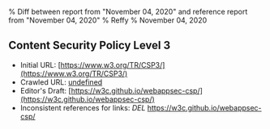 % Diff between report from "November 04, 2020" and reference report from "November 04, 2020"
% Reffy
% November 04, 2020

## Content Security Policy Level 3

- Initial URL: [https://www.w3.org/TR/CSP3/](https://www.w3.org/TR/CSP3/)
- Crawled URL: [undefined](undefined)
- Editor's Draft: [https://w3c.github.io/webappsec-csp/](https://w3c.github.io/webappsec-csp/)
- Inconsistent references for links: *DEL* https://w3c.github.io/webappsec-csp/


